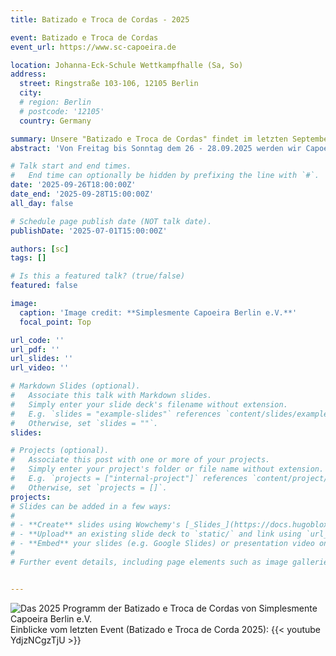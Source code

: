 ```yaml
---
title: Batizado e Troca de Cordas - 2025

event: Batizado e Troca de Cordas
event_url: https://www.sc-capoeira.de

location: Johanna-Eck-Schule Wettkampfhalle (Sa, So)
address:
  street: Ringstraße 103-106, 12105 Berlin 
  city:  
  # region: Berlin
  # postcode: '12105'
  country: Germany 

summary: Unsere "Batizado e Troca de Cordas" findet im letzten September Wochenende statt. Unser **Mestre Bala** (David Balarezo Montes) aus Madrid wird uns drei Tage mit tollen Workshops, Technik und Energie aufladen.
abstract: 'Von Freitag bis Sonntag dem 26 - 28.09.2025 werden wir Capoeira mit euch feiern. Alle sind herzlich Eingeladen dabei zu sein!'

# Talk start and end times.
#   End time can optionally be hidden by prefixing the line with `#`.
date: '2025-09-26T18:00:00Z'
date_end: '2025-09-28T15:00:00Z'
all_day: false

# Schedule page publish date (NOT talk date).
publishDate: '2025-07-01T15:00:00Z'

authors: [sc]
tags: []

# Is this a featured talk? (true/false)
featured: false

image:
  caption: 'Image credit: **Simplesmente Capoeira Berlin e.V.**'
  focal_point: Top 

url_code: ''
url_pdf: ''
url_slides: ''
url_video: ''

# Markdown Slides (optional).
#   Associate this talk with Markdown slides.
#   Simply enter your slide deck's filename without extension.
#   E.g. `slides = "example-slides"` references `content/slides/example-slides.md`.
#   Otherwise, set `slides = ""`.
slides:

# Projects (optional).
#   Associate this post with one or more of your projects.
#   Simply enter your project's folder or file name without extension.
#   E.g. `projects = ["internal-project"]` references `content/project/deep-learning/index.md`.
#   Otherwise, set `projects = []`.
projects:
# Slides can be added in a few ways:
# 
# - **Create** slides using Wowchemy's [_Slides_](https://docs.hugoblox.com/managing-content/#create-slides) feature and link using `slides` parameter in the front matter of the talk file
# - **Upload** an existing slide deck to `static/` and link using `url_slides` parameter in the front matter of the talk file
# - **Embed** your slides (e.g. Google Slides) or presentation video on this page using [shortcodes](https://docs.hugoblox.com/writing-markdown-latex/).
# 
# Further event details, including page elements such as image galleries, can be added to the body of this page.


---
```


![Das 2025 Programm der Batizado e Troca de Cordas von Simplesmente Capoeira Berlin e.V.](2025_batizado_flyer_program.jpeg)
 Einblicke vom letzten Event (Batizado e Troca de Corda 2025):
 {{< youtube YdjzNCgzTjU >}}